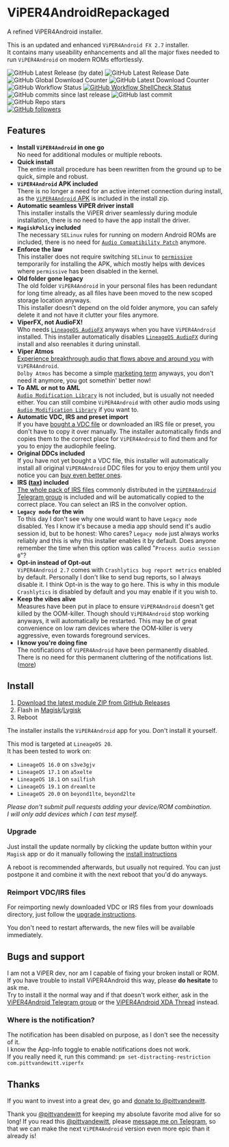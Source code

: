 # ViPER4AndroidRepackaged
A refined ViPER4Android installer.

This is an updated and enhanced `ViPER4Android FX 2.7` installer. \
It contains many useability enhancements and all the major fixes needed to run `ViPER4Android` on modern ROMs effortlessly.

![GitHub Latest Release (by date)](https://img.shields.io/github/v/release/programminghoch10/ViPER4AndroidRepackaged?label=latest&logo=github&display_name=release)
![GitHub Latest Release Date](https://img.shields.io/github/release-date/programminghoch10/ViPER4AndroidRepackaged?logo=github) \
![GitHub Global Download Counter](https://img.shields.io/github/downloads/programminghoch10/Viper4AndroidRepackaged/total?logo=github)
![GitHub Latest Download Counter](https://img.shields.io/github/downloads/programminghoch10/Viper4AndroidRepackaged/latest/total?logo=github) \
![GitHub Workflow Status](https://img.shields.io/github/actions/workflow/status/programminghoch10/ViPER4AndroidRepackaged/build.yml?logo=github%20actions&logoColor=white)
[![GitHub Workflow ShellCheck Status](https://img.shields.io/github/actions/workflow/status/programminghoch10/ViPER4AndroidRepackaged/shellcheck.yml?logo=github%20actions&logoColor=white&label=shellcheck)](https://github.com/programminghoch10/ViPER4AndroidRepackaged/actions/workflows/shellcheck.yml)
![GitHub commits since last release](https://img.shields.io/github/commits-since/programminghoch10/ViPER4AndroidRepackaged/latest?logo=git&logoColor=white)
![GitHub last commit](https://img.shields.io/github/last-commit/programminghoch10/ViPER4AndroidRepackaged?logo=git&logoColor=white) \
![GitHub Repo stars](https://img.shields.io/github/stars/programminghoch10/ViPER4AndroidRepackaged?style=social) \
[![GitHub followers](https://img.shields.io/github/followers/programminghoch10?style=social)](https://github.com/programminghoch10)

## Features

* **Install `ViPER4Android` in one go** \
  No need for additional modules or multiple reboots.
* **Quick install** \
  The entire install procedure has been rewritten from the ground up
  to be quick, simple and robust.
* **`ViPER4Android` APK included** \
  There is no longer a need for an active internet connection during install,
  as the [`ViPER4Android` APK](https://zackptg5.com/downloads/v4afx.apk)
  is included in the install zip.
* **Automatic seamless ViPER driver install** \
  This installer installs the ViPER driver seamlessly during module installation,
  there is no need to have the app install the driver.
* **`MagiskPolicy` included** \
  The necessary `SELinux` rules for running on modern Android ROMs are included,
  there is no need for [`Audio Compatibility Patch`](https://github.com/Magisk-Modules-Repo/acp) anymore.
* **Enforce the law** \
  This installer does not require switching `SELinux` to
  [`permissive`](https://stopdisablingselinux.com/)
  temporarily for installing the APK,
  which mostly helps with devices where `permissive` has been disabled in the kernel.
* **Old folder gone legacy** \
  The old folder `ViPER4Android` in your personal files has been redundant for long time already,
  as all files have been moved to the new scoped storage location anyways. \
  This installer doesn't depend on the old folder anymore,
  you can safely delete it and not have it clutter your files anymore.
* **ViperFX, not AudioFX!** \
  Who needs [`LineageOS AudioFX`](https://github.com/LineageOS/android_packages_apps_AudioFX) anyways
  when you have `ViPER4Android` installed.
  This installer automatically disables
  [`LineageOS AudioFX`](https://github.com/LineageOS/android_packages_apps_AudioFX)
  during install and also reenables it during uninstall.
* **Viper Atmos** \
  [Experience breakthrough audio that flows above and around you](https://github.com/LineageOS/android_hardware_samsung/blob/2359bd00227d706a9dda5378e7537b2e43e3c965/dap/res/values/strings.xml#L10)
  with `ViPER4Android`. \
  `Dolby Atmos` has become a simple
  [marketing term](https://www.youtube.com/watch?v=ua-JnXlDcTU)
  anyways, you don't need it anymore, you got somethin' better now!
* **To AML or not to AML** \
  [`Audio Modification Library`](https://github.com/Magisk-Modules-Repo/aml) is not included,
  but is usually not needed either.
  You can still combine `ViPER4Android` with other audio mods
  using [`Audio Modification Library`](https://github.com/Magisk-Modules-Repo/aml) if you want to.
* **Automatic VDC, IRS and preset import** \
  If you have [bought a VDC file](https://t.me/vdcservice)
  or downloaded an IRS file or preset,
  you don't have to copy it over manually.
  The installer automatically finds and copies them to the correct place
  for `ViPER4Android` to find them
  and for you to enjoy the audiophile feeling.
* **Original DDCs included** \
  If you have not yet bought a VDC file,
  this installer will automatically install all original `ViPER4Android` DDC files
  for you to enjoy them
  until you notice you can [buy even better ones](https://t.me/vdcservice).
* **IRS ([tax](https://www.youtube.com/results?search_query=kitboga+irs+scammer)) included** \
  [The whole pack of IRS files](https://drive.google.com/file/d/1Bii6ER0cNgHMspVozMIfYfFAu3l16d_-/view?usp=sharing)
  commonly distributed in the
  [`ViPER4Android` Telegram group](https://t.me/ViPER4AndroidFX)
  is included and will be automatically copied to the correct place.
  You can select an IRS in the convolver option.
* **`Legacy mode` for the win** \
  To this day I don't see why one would want to have `Legacy mode` disabled.
  Yes I know it's because a media app should send it's audio session id, but to be honest:
  Who cares?
  `Legacy mode` just always works reliably and this is why this installer enables it by default.
  Does anyone remember the time when this option was called "`Process audio session 0`"?
* **Opt-in instead of Opt-out** \
  `ViPER4Android 2.7` comes with `Crashlytics bug report metrics` enabled by default.
  Personally I don't like to send bug reports, so I always disable it.
  I think Opt-in is the way to go here.
  This is why in this module `Crashlytics` is disabled by default and you may enable if it you wish to.
* **Keep the vibes alive** \
  Measures have been put in place to ensure `ViPER4Android` doesn't get killed by the OOM-killer.
  Though should `ViPER4Android` stop working anyways, it will automatically be restarted.
  This may be of great convenience on low ram devices
  where the OOM-killer is very aggressive,
  even towards foreground services.
* **I know you're doing fine** \
  The notifications of `ViPER4Android` have been permanently disabled.
  There is no need for this permanent cluttering of the notifications list.
  ([more](#where-is-the-notification))

## Install

1. [Download the latest module ZIP from GitHub Releases](https://github.com/programminghoch10/ViPER4AndroidRepackaged/releases)
1. Flash in [Magisk](https://github.com/topjohnwu/Magisk)/[Lygisk](https://github.com/programminghoch10/Lygisk)
1. Reboot

The installer installs the `ViPER4Android` app for you.
Don't install it yourself.

This mod is targeted at `LineageOS 20`. \
It has been tested to work on:
* `LineageOS 16.0` on `s3ve3gjv`
* `LineageOS 17.1` on `a5xelte`
* `LineageOS 18.1` on `sailfish`
* `LineageOS 19.1` on `dreamlte`
* `LineageOS 20.0` on `beyond1lte`, `beyond2lte`

_Please don't submit pull requests adding your device/ROM combination._ \
_I will only add devices which I can test myself._

### Upgrade

Just install the update normally
by clicking the update button within your `Magisk` app
or do it manually following the [install instructions](#install)

A reboot is recommended afterwards,
but usually not required.
You can just postpone it
and combine it with the next reboot that you'd do anyways.

### Reimport VDC/IRS files

For reimporting newly downloaded VDC or IRS files
from your downloads directory,
just follow the [upgrade instructions](#upgrade).

You don't need to restart afterwards,
the new files will be available immediately.

## Bugs and support

I am not a ViPER dev, nor am I capable of fixing your broken install or ROM. \
If you have trouble to install ViPER4Android this way, please **do hesitate** to ask me. \
Try to install it the normal way and if that doesn't work either,
ask in the
[ViPER4Android Telegram group](https://t.me/ViPER4AndroidFX)
or the
[ViPER4Android XDA Thread](https://forum.xda-developers.com/android/apps-games/app-viper4android-fx-2-6-0-0-t3774651)
instead.

### Where is the notification?
The notification has been disabled on purpose,
as I don't see the necessity of it. \
I know the App-Info toggle to enable notifications does not work. \
If you really need it, run this command:
`pm set-distracting-restriction com.pittvandewitt.viperfx`

## Thanks

If you want to invest into a great dev,
go and [donate to @pittvandewitt](https://www.paypal.com/donate/?cmd=_s-xclick&hosted_button_id=53H9TP89FLWUU).

Thank you
[@pittvandewitt](https://github.com/pittvandewitt)
for keeping my absolute favorite mod alive for so long!
If you read this [@pittvandewitt](https://t.me/pittvandewitt),
please [message me on Telegram](https://t.me/programminghoch10),
so that we can make the next `ViPER4Android` version even more epic than it already is!
